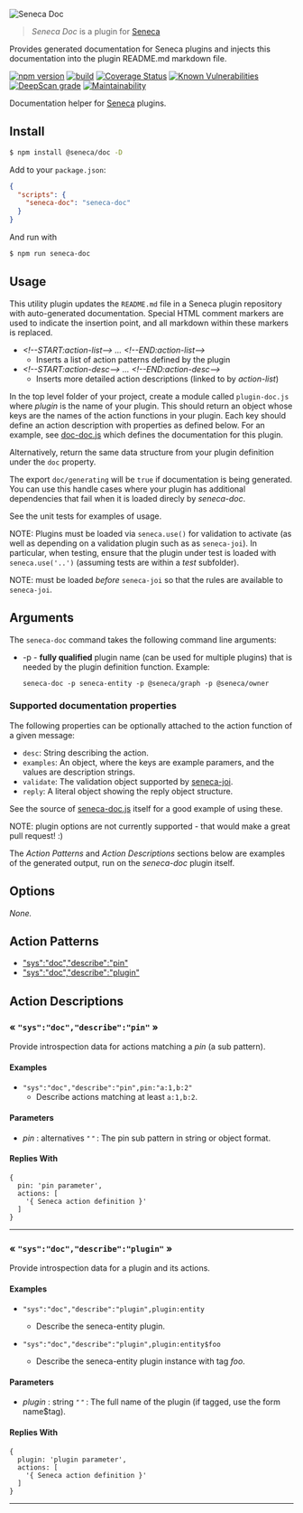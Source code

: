 ![Seneca Doc](http://senecajs.org/files/assets/seneca-logo.png)

> _Seneca Doc_ is a plugin for [Seneca](http://senecajs.org)


Provides generated documentation for Seneca plugins and injects this 
documentation into the plugin README.md markdown file.


[![npm version](https://img.shields.io/npm/v/@seneca/doc.svg)](https://npmjs.com/package/@seneca/doc)
[![build](https://github.com/senecajs/seneca-doc/actions/workflows/build.yml/badge.svg)](https://github.com/senecajs/seneca-doc/actions/workflows/build.yml)
[![Coverage Status](https://coveralls.io/repos/senecajs/seneca-doc/badge.svg?branch=master)](https://coveralls.io/github/senecajs/seneca-doc?branch=master)
[![Known Vulnerabilities](https://snyk.io/test/github/senecajs/seneca-doc/badge.svg)](https://snyk.io/test/github/senecajs/seneca-doc)
[![DeepScan grade](https://deepscan.io/api/teams/5016/projects/25451/branches/796879/badge/grade.svg)](https://deepscan.io/dashboard#view=project&tid=5016&pid=25451&bid=796879)
[![Maintainability](https://api.codeclimate.com/v1/badges/68675302d30a1e3e9447/maintainability)](https://codeclimate.com/github/voxgig/seneca-doc/maintainability)


Documentation helper for [Seneca](senecajs.org) plugins.


## Install

```sh
$ npm install @seneca/doc -D
```

Add to your `package.json`:

```json
{
  "scripts": {
    "seneca-doc": "seneca-doc"
  }
}
```

And run with

```sh
$ npm run seneca-doc
```

## Usage

This utility plugin updates the `README.md` file in a Seneca plugin
repository with auto-generated documentation. Special HTML comment
markers are used to indicate the insertion point, and all markdown
within these markers is replaced.

* _&lt;!--START:action-list--&gt; ... &lt;!--END:action-list--&gt;_
  * Inserts a list of action patterns defined by the plugin
* _&lt;!--START:action-desc--&gt; ... &lt;!--END:action-desc--&gt;_
  * Inserts more detailed action descriptions (linked to by _action-list_)

In the top level folder of your project, create a module called
`plugin-doc.js` where _plugin_ is the name of your plugin. This should
return an object whose keys are the names of the action functions in
your plugin. Each key should define an action description with
properties as defined below. For an example,
see [doc-doc.js](doc-doc.js) which defines the documentation for this
plugin.

Alternatively, return the same data structure from your plugin
definition under the `doc` property.

The export `doc/generating` will be `true` if documentation is being
generated. You can use this handle cases where your plugin has
additional dependencies that fail when it is loaded direcly by
_seneca-doc_.

See the unit tests for examples of usage.

NOTE: Plugins must be loaded via `seneca.use()` for validation to
activate (as well as depending on a validation plugin such as as
`seneca-joi`). In particular, when testing, ensure that the plugin
under test is loaded with `seneca.use('..')` (assuming tests are
within a _test_ subfolder).

NOTE: must be loaded *before* `seneca-joi` so that the rules are
available to `seneca-joi`.


## Arguments

The `seneca-doc` command takes the following command line arguments:

* -p - **fully qualified** plugin name (can be used for multiple plugins)
  that is needed by the plugin definition function. Example:
  ```
  seneca-doc -p seneca-entity -p @seneca/graph -p @seneca/owner
  ```


### Supported documentation properties

The following properties can be optionally attached to the action
function of a given message:

* `desc`: String describing the action.
* `examples`: An object, where the keys are example paramers, and the values are description strings.
* `validate`: The validation object supported by [seneca-joi](//github.com/senecajs/seneca-joi).
* `reply`: A literal object showing the reply object structure.

See the source of [seneca-doc.js](seneca-doc.js#L29) itself for a good
example of using these.

NOTE: plugin options are not currently supported - that would make a
great pull request! :)

The *Action Patterns* and *Action Descriptions* sections below are
examples of the generated output, run on the _seneca-doc_ plugin
itself.


<!--START:options-->


## Options

*None.*


<!--END:options-->


<!--START:action-list-->


## Action Patterns

* ["sys":"doc","describe":"pin"](#-sysdocdescribepin-)
* ["sys":"doc","describe":"plugin"](#-sysdocdescribeplugin-)


<!--END:action-list-->

<!--START:action-desc-->


## Action Descriptions

### &laquo; `"sys":"doc","describe":"pin"` &raquo;

Provide introspection data for actions matching a _pin_ (a sub pattern).




#### Examples



* `"sys":"doc","describe":"pin",pin:"a:1,b:2"`
  * Describe actions matching at least `a:1,b:2`.
#### Parameters


* _pin_ : alternatives <i><small>"&nbsp;"</small></i>
 : The pin sub pattern in string or object format.




#### Replies With


```
{
  pin: 'pin parameter',
  actions: [
    '{ Seneca action definition }'
  ]
}
```


----------
### &laquo; `"sys":"doc","describe":"plugin"` &raquo;

Provide introspection data for a plugin and its actions.




#### Examples



* `"sys":"doc","describe":"plugin",plugin:entity`
  * Describe the seneca-entity plugin.

* `"sys":"doc","describe":"plugin",plugin:entity$foo`
  * Describe the seneca-entity plugin instance with tag _foo_.
#### Parameters


* _plugin_ : string <i><small>"&nbsp;"</small></i>
 : The full name of the plugin (if tagged, use the form name$tag).




#### Replies With


```
{
  plugin: 'plugin parameter',
  actions: [
    '{ Seneca action definition }'
  ]
}
```


----------


<!--END:action-desc-->


[BadgeCoveralls]: https://coveralls.io/repos/voxgig/seneca-doc/badge.svg?branch=master&service=github
[BadgeNpm]: https://badge.fury.io/js/%40seneca%2Fdoc.svg
[BadgeTravis]: https://travis-ci.org/voxgig/seneca-doc.svg?branch=master
[Coveralls]: https://coveralls.io/github/voxgig/seneca-doc?branch=master
[Npm]: https://www.npmjs.com/package/@seneca/doc
[Travis]: https://travis-ci.org/voxgig/seneca-doc?branch=master

